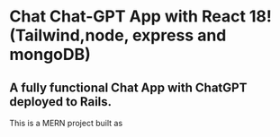 # Chat Chat-GPT App with React 18! (Tailwind,node, express and mongoDB)

## A fully functional Chat App with ChatGPT deployed to Rails.

This is a MERN project built as 